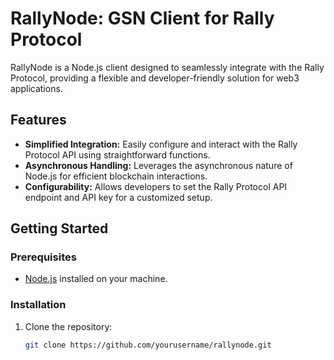 # RallyNode: GSN Client for Rally Protocol

RallyNode is a Node.js client designed to seamlessly integrate with the Rally Protocol, providing a flexible and developer-friendly solution for web3 applications.

## Features

- **Simplified Integration:** Easily configure and interact with the Rally Protocol API using straightforward functions.
- **Asynchronous Handling:** Leverages the asynchronous nature of Node.js for efficient blockchain interactions.
- **Configurability:** Allows developers to set the Rally Protocol API endpoint and API key for a customized setup.

## Getting Started

### Prerequisites

- [Node.js](https://nodejs.org/) installed on your machine.

### Installation

1. Clone the repository:

   ```bash
   git clone https://github.com/yourusername/rallynode.git
